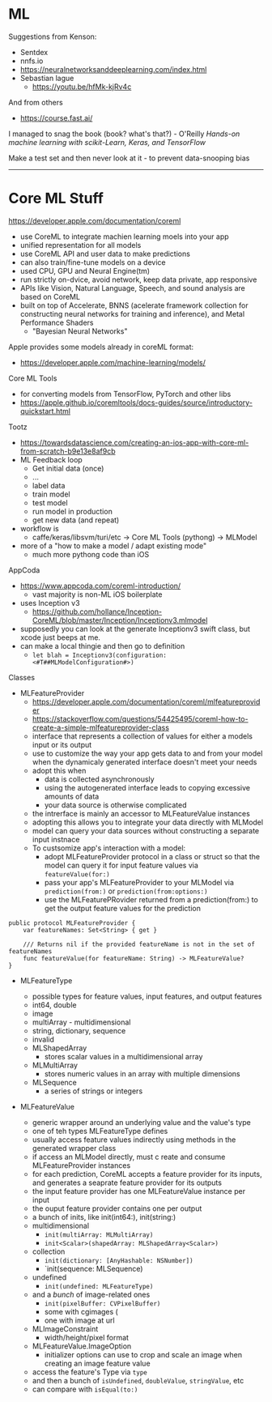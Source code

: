 # ML

Suggestions from Kenson:

* Sentdex
* nnfs.io
* https://neuralnetworksanddeeplearning.com/index.html
* Sebastian lague
  - https://youtu.be/hfMk-kjRv4c

And from others

* https://course.fast.ai/

I managed to snag the book (book? what's that?) - O'Reilly _Hands-on
machine learning with scikit-Learn, Keras, and TensorFlow_

Make a test set and then never look at it - to prevent data-snooping bias



--------------------------------------------------
# Core ML Stuff

https://developer.apple.com/documentation/coreml

* use CoreML to integrate machien learning moels into your app
* unified representation for all models
* use CoreML API and user data to make predictions
* can also train/fine-tune models on a device
* used CPU, GPU and Neural Engine(tm)
* run strictly on-dvice, avoid network, keep data private, app responsive
* APIs like Vision, Natural Language, Speech, and sound analysis are based
  on CoreML
* built on top of Accelerate, BNNS (acelerate framework collection for
  constructing neural networks for training and inference), and Metal
  Performance Shaders
  - "Bayesian Neural Networks"

Apple provides some models already in coreML format:
  - https://developer.apple.com/machine-learning/models/

Core ML Tools
  - for converting models from TensorFlow, PyTorch and other libs
  - https://apple.github.io/coremltools/docs-guides/source/introductory-quickstart.html

Tootz
  - https://towardsdatascience.com/creating-an-ios-app-with-core-ml-from-scratch-b9e13e8af9cb
  - ML Feedback loop
    - Get initial data (once)
    - ...
    - label data
    - train model
    - test model
    - run model in production
    - get new data (and repeat)
  - workflow is
    - caffe/keras/libsvm/turi/etc -> Core ML Tools (pythong) -> MLModel
  - more of a "how to make a model / adapt existing mode"
    - much more pythong code than iOS

AppCoda

  - https://www.appcoda.com/coreml-introduction/
    - vast majority is non-ML iOS boilerplate
  - uses Inception v3
    - https://github.com/hollance/Inception-CoreML/blob/master/Inception/Inceptionv3.mlmodel
  - supposedly you can look at the generate Inceptionv3 swift class, but
    xcode just beeps at me.
  - can make a local thingie and then go to definition
    -  `let blah = Inceptionv3(configuration: <#T##MLModelConfiguration#>)`

Classes
* MLFeatureProvider
  - https://developer.apple.com/documentation/coreml/mlfeatureprovider
  - https://stackoverflow.com/questions/54425495/coreml-how-to-create-a-simple-mlfeatureprovider-class
  - interface that represents a collection of values for either a models input
    or its output
  - use to customize the way your app gets data to and from your model when
    the dynamicaly generated interface doesn't meet your needs
  - adopt this when
    - data is collected asynchronously
    - using the autogenerated interface leads to copying excessive amounts of data
    - your data source is otherwise complicated
  - the intrerface is mainly an accessor to MLFeatureValue instances
  - adopting this allows you to integrate your data directly with MLModel
  - model can query your data sources without constructing a separate input instnace
  - To custsomize app's interaction with a model:
    - adopt MLFeatureProvider protocol in a class or struct so that the model
      can query it for input feature values via `featureValue(for:)`
    - pass your app's MLFeatureProvider to your MLModel via
      `prediction(from:)` or `prediction(from:options:)`
    - use the MLFeaturePRovider returned from a prediction(from:) to get the
      output feature values for the prediction

```
public protocol MLFeatureProvider {
    var featureNames: Set<String> { get }
    
    /// Returns nil if the provided featureName is not in the set of featureNames
    func featureValue(for featureName: String) -> MLFeatureValue?
}
```

* MLFeatureType
  - possible types for feature values, input features, and output features
  - int64, double
  - image
  - multiArray - multidimensional
  - string, dictionary, sequence
  - invalid
  - MLShapedArray
    - stores scalar values in a multidimensional array
  - MLMultiArray
    - stores numeric values in an array with multiple dimensions
  - MLSequence
    - a series of strings or integers

* MLFeatureValue
  - generic wrapper around an underlying value and the value's type
  - one of teh types MLFeatureType defines
  - usually access feature values indirectly using methods in the generated wrapper 
    class
  - if access an MLModel directly, must c reate and consume MLFeatureProvider 
    instances
  - for each prediction, CoreML accepts a feature provider for its inputs,
    and generates a seaprate feature provider for its outputs
  - the input feature provider has one MLFeatureValue instance per input
  - the ouput feature provider contains one per output
  - a bunch of inits, like init(int64:), init(string:)
  - multidimensional
    - `init(multiArray: MLMultiArray)`
    - `init<Scalar>(shapedArray: MLShapedArray<Scalar>)`
  - collection
    - `init(dictionary: [AnyHashable: NSNumber])`
    - `init(sequence: MLSequence)
  - undefined
    - `init(undefined: MLFeatureType)`
  - and a _bunch_ of image-related ones
    - `init(pixelBuffer: CVPixelBuffer)`
    - some with cgimages (
    - one with image at url
  - MLImageConstraint
    - width/height/pixel format
  - MLFeatureValue.ImageOption
    - initializer options can use to crop and scale an image when creating an
      image feature value
  - access the feature's Type via `type`
  - and then a bunch of `isUndefined`, `doubleValue`, `stringValue`, etc
  - can compare with `isEqual(to:)`
